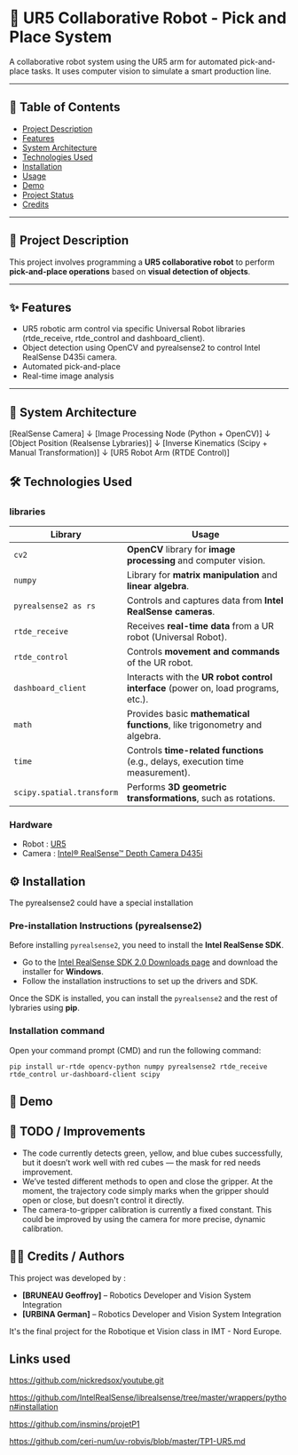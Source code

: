 # 🤖 UR5 Collaborative Robot - Pick and Place System

A collaborative robot system using the UR5 arm for automated pick-and-place tasks. It uses computer vision to simulate a smart production line.

---

## 📌 Table of Contents

- [Project Description](#project-description)
- [Features](#features)
- [System Architecture](#system-architecture)
- [Technologies Used](#technologies-used)
- [Installation](#installation)
- [Usage](#usage)
- [Demo](#demo)
- [Project Status](#project-status)
- [Credits](#credits)

---

## 📝 Project Description

This project involves programming a **UR5 collaborative robot** to perform **pick-and-place operations** based on **visual detection of objects**. 

---

## ✨ Features

- UR5 robotic arm control via specific Universal Robot libraries (rtde_receive, rtde_control and dashboard_client).
- Object detection using OpenCV and pyrealsense2 to control Intel RealSense D435i camera.
- Automated pick-and-place
- Real-time image analysis

---

## 🧠 System Architecture

[RealSense Camera]
        ↓
[Image Processing Node (Python + OpenCV)]
        ↓
[Object Position (Realsense Lybraries)]
        ↓
[Inverse Kinematics (Scipy + Manual Transformation)]
        ↓
[UR5 Robot Arm (RTDE Control)]

## 🛠️ Technologies Used

### libraries

| **Library**                | **Usage**                                                    |
|----------------------------|--------------------------------------------------------------|
| `cv2`                      | **OpenCV** library for **image processing** and computer vision. |
| `numpy`                    | Library for **matrix manipulation** and **linear algebra**.  |
| `pyrealsense2 as rs`       | Controls and captures data from **Intel RealSense cameras**. |
| `rtde_receive`             | Receives **real-time data** from a UR robot (Universal Robot). |
| `rtde_control`             | Controls **movement and commands** of the UR robot.          |
| `dashboard_client`         | Interacts with the **UR robot control interface** (power on, load programs, etc.). |
| `math`                     | Provides basic **mathematical functions**, like trigonometry and algebra. |
| `time`                     | Controls **time-related functions** (e.g., delays, execution time measurement). |
| `scipy.spatial.transform`  | Performs **3D geometric transformations**, such as rotations. |


### Hardware

- Robot : [UR5](https://www.universal-robots.com/fr/produits/robot-ur5/)
- Camera : [Intel® RealSense™ Depth Camera D435i](https://www.intel.com/content/www/us/en/products/sku/190004/intel-realsense-depth-camera-d435i/specifications.html)

## ⚙️ Installation

The pyrealsense2 could have a special installation 
### Pre-installation Instructions (pyrealsense2)

Before installing `pyrealsense2`, you need to install the **Intel RealSense SDK**. 

- Go to the [Intel RealSense SDK 2.0 Downloads page](https://www.intelrealsense.com/sdk-2/) and download the installer for **Windows**.
- Follow the installation instructions to set up the drivers and SDK.

Once the SDK is installed, you can install the `pyrealsense2` and the rest of lybraries using **pip**.

### Installation command
Open your command prompt (CMD) and run the following command:

`pip install ur-rtde opencv-python numpy pyrealsense2 rtde_receive rtde_control ur-dashboard-client scipy`

## 🎥 Demo

## 📌 TODO / Improvements
- The code currently detects green, yellow, and blue cubes successfully, but it doesn’t work well with red cubes — the mask for red needs improvement.
- We’ve tested different methods to open and close the gripper. At the moment, the trajectory code simply marks when the gripper should open or close, but doesn't control it directly.
- The camera-to-gripper calibration is currently a fixed constant. This could be improved by using the camera for more precise, dynamic calibration.

## 🙋‍♂️ Credits / Authors

This project was developed by :

- **[BRUNEAU Geoffroy]** – Robotics Developer and Vision System Integration  
- **[URBINA German]** – Robotics Developer and Vision System Integration  

It's the final project for the Robotique et Vision class in IMT - Nord Europe.

## Links used

https://github.com/nickredsox/youtube.git

https://github.com/IntelRealSense/librealsense/tree/master/wrappers/python#installation

https://github.com/insmins/projetP1

https://github.com/ceri-num/uv-robvis/blob/master/TP1-UR5.md

